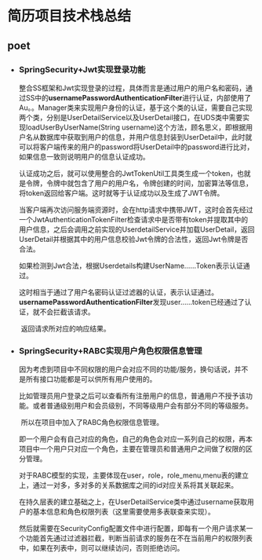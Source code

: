 # 简历项目技术栈总结

## poet

- ### SpringSecurity+Jwt实现登录功能

  ​      整合SS框架和Jwt实现登录的过程，具体而言是通过用户的用户名和密码，通过SS中的**usernamePasswordAuthenticationFilter**进行认证，内部使用了Au。。Manager类来实现用户身份的认证，基于这个类的认证，需要自己实现两个类，分别是UserDetailService以及UserDetail接口，在UDS类中需要实现loadUserByUserName(String username)这个方法，顾名思义，即根据用户名从数据库中获取到用户的信息，并用户信息封装到UserDetail中，此时就可以将客户端传来的用户的password将UserDetail中的password进行比对，如果信息一致则说明用户的信息认证成功。

  ​     认证成功之后，就可以使用整合的JwtTokenUtil工具类生成一个token，也就是令牌，令牌中就包含了用户的用户名，令牌创建的时间，加密算法等信息，将token返回给客户端。这时就等于认证成功以及生成了JWT令牌。

  ​     当客户端再次访问服务端资源时，会在http请求中携带JWT，这时会首先经过一个JwtAuthenticationTokenFilter检查请求中是否带有token并提取其中的用户信息，之后会调用之前实现的UserdetailService并加载UserDetail，返回UserDetail并根据其中的用户信息校验Jwt令牌的合法性，返回Jwt令牌是否合法。

  ​     如果检测到Jwt合法，根据Userdetails构建UserName……Token表示认证通过。

  ​    这时相当于通过了用户名密码认证过滤器的认证，表示认证通过。**usernamePasswordAuthenticationFilter**发现user……token已经通过了认证，就不会拦截该请求。

  ​    返回请求所对应的响应结果。

  

- ### SpringSecurity+RABC实现用户角色权限信息管理

  ​     因为考虑到项目中不同权限的用户会对应不同的功能/服务，换句话说，并不是所有接口功能都是可以供所有用户使用的。

  ​     比如管理员用户登录之后可以查看所有注册用户的信息，普通用户不授予该功能。或者普通级别用户和会员级别，不同等级用户会有部分不同的等级服务。

  ​     所以在项目中加入了RABC角色权限信息管理。

  ​     即一个用户会有自己对应的角色，自己的角色会对应一系列自己的权限，再本项目中一个用户只对应一个角色，主要在管理员和普通用户之间做了权限的区分管理。

  ​     对于RABC模型的实现，主要体现在user，role，role_menu,menu表的建立上，通过一对多，多对多的关系数据库之间的id对应关系将其关联起来。

  ​     在持久层表的建立基础之上，在UserDetailService类中通过username获取用户的基本信息和角色权限列表（这里需要使用多表联查来实现）。

  ​     然后就需要在SecurityConfig配置文件中进行配置，即每有一个用户请求某一个功能首先通过过滤器拦截，判断当前请求的服务在不在当前用户的权限列表中，如果在列表中，则可以继续访问，否则拒绝访问。

  

  

  